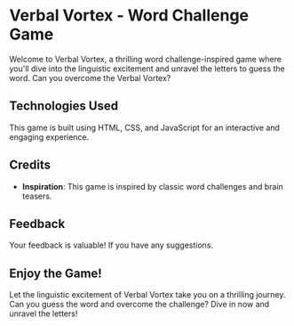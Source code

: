 # Verbal Vortex - Word Challenge Game

Welcome to Verbal Vortex, a thrilling word challenge-inspired game where you'll dive into the linguistic excitement and unravel the letters to guess the word. Can you overcome the Verbal Vortex?

## Technologies Used

This game is built using HTML, CSS, and JavaScript for an interactive and engaging experience.

## Credits

- **Inspiration**: This game is inspired by classic word challenges and brain teasers.

## Feedback

Your feedback is valuable! If you have any suggestions.

## Enjoy the Game!

Let the linguistic excitement of Verbal Vortex take you on a thrilling journey. Can you guess the word and overcome the challenge? Dive in now and unravel the letters!
